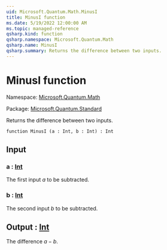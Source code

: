 ```yaml
---
uid: Microsoft.Quantum.Math.MinusI
title: MinusI function
ms.date: 5/19/2022 12:00:00 AM
ms.topic: managed-reference
qsharp.kind: function
qsharp.namespace: Microsoft.Quantum.Math
qsharp.name: MinusI
qsharp.summary: Returns the difference between two inputs.
---
```


# MinusI function

Namespace: [Microsoft.Quantum.Math](xref:Microsoft.Quantum.Math)

Package: [Microsoft.Quantum.Standard](https://nuget.org/packages/Microsoft.Quantum.Standard)


Returns the difference between two inputs.

```qsharp
function MinusI (a : Int, b : Int) : Int
```


## Input

### a : [Int](xref:microsoft.quantum.qsharp.valueliterals#int-literals)

The first input $a$ to be subtracted.


### b : [Int](xref:microsoft.quantum.qsharp.valueliterals#int-literals)

The second input $b$ to be subtracted.



## Output : [Int](xref:microsoft.quantum.qsharp.valueliterals#int-literals)

The difference $a - b$.